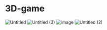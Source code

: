 # 3D-game
![Untitled](https://github.com/yuliaaaaaa/3D-game/assets/94560114/2088b310-3993-4e26-b5d2-b6c5d341f8f4)
![Untitled (3)](https://github.com/yuliaaaaaa/3D-game/assets/94560114/5aa3624d-6b29-46c8-9de4-977c28dadb26)
![image](https://github.com/yuliaaaaaa/3D-game/assets/94560114/bb6c680d-7d0c-4edd-859e-02c6da4fb170)
![Untitled (2)](https://github.com/yuliaaaaaa/3D-game/assets/94560114/37dade4c-b8ec-4473-81cb-645edc77aacd)



